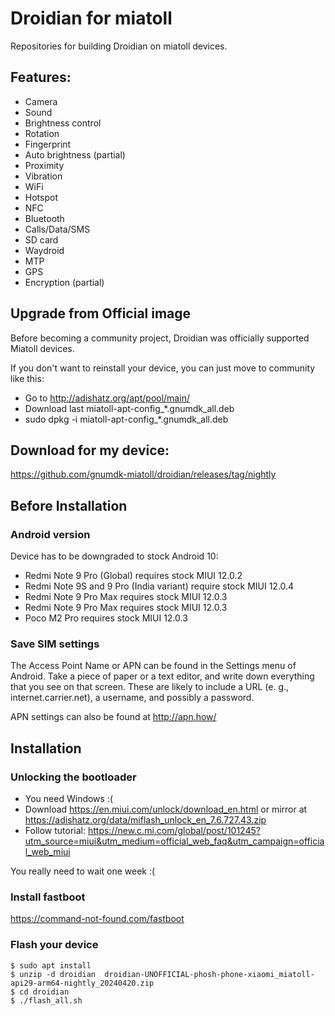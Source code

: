 # Droidian for miatoll

Repositories for building Droidian on miatoll devices.

## Features:
* Camera
* Sound
* Brightness control
* Rotation
* Fingerprint
* Auto brightness (partial)
* Proximity
* Vibration
* WiFi
* Hotspot
* NFC
* Bluetooth
* Calls/Data/SMS
* SD card
* Waydroid
* MTP
* GPS
* Encryption (partial)
  
## Upgrade from Official image
Before becoming a community project, Droidian was officially supported Miatoll devices.

If you don't want to reinstall your device, you can just move to community like this:
* Go to http://adishatz.org/apt/pool/main/
* Download last miatoll-apt-config_*.gnumdk_all.deb
* sudo dpkg -i miatoll-apt-config_*.gnumdk_all.deb

## Download for my device:

https://github.com/gnumdk-miatoll/droidian/releases/tag/nightly

## Before Installation
### Android version
Device has to be downgraded to stock Android 10:
* Redmi Note 9 Pro (Global) requires stock MIUI 12.0.2
* Redmi Note 9S and 9 Pro (India variant) require stock MIUI 12.0.4
* Redmi Note 9 Pro Max requires stock MIUI 12.0.3
* Redmi Note 9 Pro Max requires stock MIUI 12.0.3
* Poco M2 Pro requires stock MIUI 12.0.3
 
### Save SIM settings

The Access Point Name or APN can be found in the Settings menu of Android.
Take a piece of paper or a text editor, and write down everything that you see on that screen.
These are likely to include a URL (e. g., internet.carrier.net), a username, and possibly a password.

APN settings can also be found at http://apn.how/

## Installation
### Unlocking the bootloader
* You need Windows :(
* Download https://en.miui.com/unlock/download_en.html or mirror at https://adishatz.org/data/miflash_unlock_en_7.6.727.43.zip
* Follow tutorial: https://new.c.mi.com/global/post/101245?utm_source=miui&utm_medium=official_web_faq&utm_campaign=official_web_miui

You really need to wait one week :(

### Install fastboot

https://command-not-found.com/fastboot

### Flash your device
```
$ sudo apt install 
$ unzip -d droidian  droidian-UNOFFICIAL-phosh-phone-xiaomi_miatoll-api29-arm64-nightly_20240420.zip 
$ cd droidian
$ ./flash_all.sh
```
